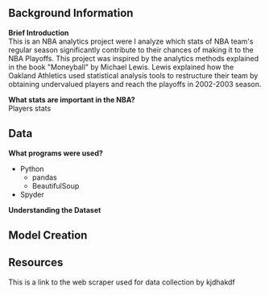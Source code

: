 ## Background Information
**Brief Introduction**  
This is an NBA analytics project were I analyze which stats of NBA team's regular season significantly contribute to their chances of making it to the NBA Playoffs. This project was inspired by the analytics methods explained in the book "Moneyball" by Michael Lewis. Lewis explained how the Oakland Athletics used statistical analysis tools to restructure their team by obtaining undervalued players and reach the playoffs in 2002-2003 season.

**What stats are important in the NBA?**  
Players stats

## Data
**What programs were used?**  
- Python
    - pandas
    - BeautifulSoup
- Spyder

__Understanding the Dataset__


## Model Creation

## Resources
This is a link to the web scraper used for data collection by kjdhakdf
